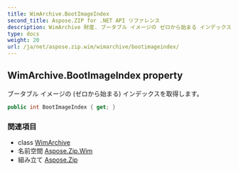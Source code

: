 ```yaml
---
title: WimArchive.BootImageIndex
second_title: Aspose.ZIP for .NET API リファレンス
description: WimArchive 財産. ブータブル イメージの ゼロから始まる インデックスを取得します
type: docs
weight: 20
url: /ja/net/aspose.zip.wim/wimarchive/bootimageindex/
---
```

## WimArchive.BootImageIndex property

ブータブル イメージの (ゼロから始まる) インデックスを取得します。

```csharp
public int BootImageIndex { get; }
```

### 関連項目

* class [WimArchive](../)
* 名前空間 [Aspose.Zip.Wim](../../wimarchive/)
* 組み立て [Aspose.Zip](../../../)


